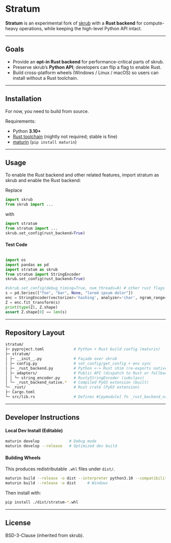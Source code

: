 # Stratum

**Stratum** is an experimental fork of [skrub](https://github.com/skrub-data/skrub) with a **Rust backend** for compute-heavy operations, while keeping the high-level Python API intact.

---

## Goals

- Provide an **opt-in Rust backend** for performance-critical parts of skrub.
- Preserve skrub’s **Python API**; developers can flip a flag to enable Rust.
- Build cross-platform wheels (Windows / Linux / macOS) so users can install without a Rust toolchain.

---

## Installation

For now, you need to build from source.

Requirements:
- Python **3.10+**
- [Rust toolchain](https://rustup.rs/) (nightly not required; stable is fine)
- [maturin](https://www.maturin.rs/) (`pip install maturin`)

---

## Usage

To enable the Rust backend and other related features, import stratum as skrub and enable the Rust backend:

Replace
```Python
import skrub
from skrub import ...
```
with
```Python
import stratum
from stratum import ...
skrub.set_config(rust_backend=True)
```

#### Test Code

```Python

import os
import pandas as pd
import stratum as skrub
from stratum import StringEncoder
skrub.set_config(rust_backend=True)

#skrub.set_config(debug_timing=True, num_threads=0) # other rust flags
s = pd.Series(["foo", "bar", None, "lorem ipsum dolor"])
enc = StringEncoder(vectorizer='hashing', analyzer='char', ngram_range=(3,5), n_components=2)
Z = enc.fit_transform(s)
print(type(Z), Z.shape)
assert Z.shape[0] == len(s)
```
---

## Repository Layout

```bash  
stratum/
├─ pyproject.toml             # Python + Rust build config (maturin)
├─ stratum/
│ ├─ __init__.py              # Façade over skrub
│ ├─ config.py                # set_config/get_config + env sync
│ ├─ _rust_backend.py         # Python <-> Rust shim (re-exports native fns)
│ ├─ adapters/                # Public API (dispatch to Rust or fallback to skrub)
│ │ └─ string_encoder.py      # RustyStringEncoder (subclass)
│ └─ _rust_backend_native.*   # Compiled PyO3 extension (built)
└─ _rust/                     # Rust crate (PyO3 extension)
├─ Cargo.toml
└─ src/lib.rs                 # Defines #[pymodule] fn _rust_backend_native(...)
```
---

## Developer Instructions

#### Local Dev Install (Editable)

```bash
maturin develop				# Debug mode
maturin develop --release	# Optimized dev build
```

#### Building Wheels

This produces redistributable `.whl` files under `dist/`.

```bash
maturin build --release -o dist --interpreter python3.10 --compatibility linux		# Linux/macOS
maturin build --release -o dist		# Windows
```
Then install with:

```bash
pip install ./dist/stratum-*.whl
```

---

## License
BSD-3-Clause (inherited from skrub).







